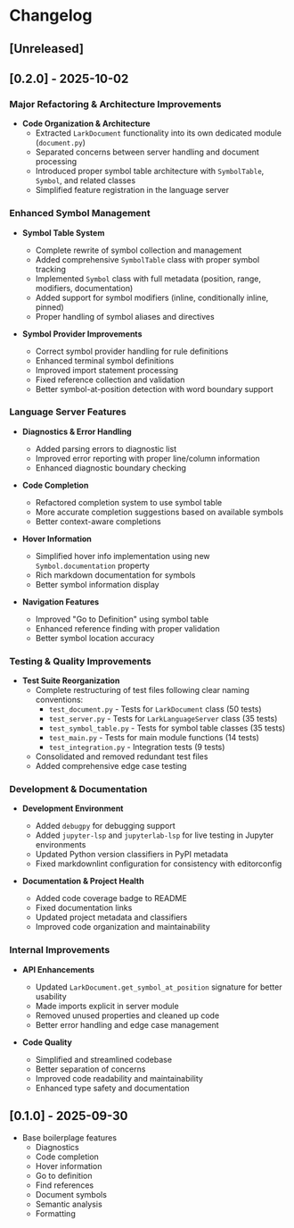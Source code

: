 # Changelog

## [Unreleased]

## [0.2.0] - 2025-10-02

### Major Refactoring & Architecture Improvements

* **Code Organization & Architecture**
  * Extracted `LarkDocument` functionality into its own dedicated module
  (`document.py`)
  * Separated concerns between server handling and document processing
  * Introduced proper symbol table architecture with `SymbolTable`, `Symbol`,
  and related classes
  * Simplified feature registration in the language server

### Enhanced Symbol Management

* **Symbol Table System**
  * Complete rewrite of symbol collection and management
  * Added comprehensive `SymbolTable` class with proper symbol tracking
  * Implemented `Symbol` class with full metadata (position, range, modifiers,
  documentation)
  * Added support for symbol modifiers (inline, conditionally inline, pinned)
  * Proper handling of symbol aliases and directives

* **Symbol Provider Improvements**
  * Correct symbol provider handling for rule definitions
  * Enhanced terminal symbol definitions
  * Improved import statement processing
  * Fixed reference collection and validation
  * Better symbol-at-position detection with word boundary support

### Language Server Features

* **Diagnostics & Error Handling**
  * Added parsing errors to diagnostic list
  * Improved error reporting with proper line/column information
  * Enhanced diagnostic boundary checking

* **Code Completion**
  * Refactored completion system to use symbol table
  * More accurate completion suggestions based on available symbols
  * Better context-aware completions

* **Hover Information**
  * Simplified hover info implementation using new `Symbol.documentation`
  property
  * Rich markdown documentation for symbols
  * Better symbol information display

* **Navigation Features**
  * Improved "Go to Definition" using symbol table
  * Enhanced reference finding with proper validation
  * Better symbol location accuracy

### Testing & Quality Improvements

* **Test Suite Reorganization**
  * Complete restructuring of test files following clear naming conventions:
    * `test_document.py` - Tests for `LarkDocument` class (50 tests)
    * `test_server.py` - Tests for `LarkLanguageServer` class (35 tests)
    * `test_symbol_table.py` - Tests for symbol table classes (35 tests)
    * `test_main.py` - Tests for main module functions (14 tests)
    * `test_integration.py` - Integration tests (9 tests)
  * Consolidated and removed redundant test files
  * Added comprehensive edge case testing

### Development & Documentation

* **Development Environment**
  * Added `debugpy` for debugging support
  * Added `jupyter-lsp` and `jupyterlab-lsp` for live testing in Jupyter environments
  * Updated Python version classifiers in PyPI metadata
  * Fixed markdownlint configuration for consistency with editorconfig

* **Documentation & Project Health**
  * Added code coverage badge to README
  * Fixed documentation links
  * Updated project metadata and classifiers
  * Improved code organization and maintainability

### Internal Improvements

* **API Enhancements**
  * Updated `LarkDocument.get_symbol_at_position` signature for better usability
  * Made imports explicit in server module
  * Removed unused properties and cleaned up code
  * Better error handling and edge case management

* **Code Quality**
  * Simplified and streamlined codebase
  * Better separation of concerns
  * Improved code readability and maintainability
  * Enhanced type safety and documentation

## [0.1.0] - 2025-09-30

* Base boilerplage features
  * Diagnostics
  * Code completion
  * Hover information
  * Go to definition
  * Find references
  * Document symbols
  * Semantic analysis
  * Formatting
